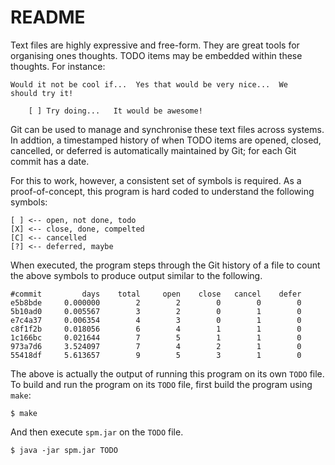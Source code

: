 README
======

Text files are highly expressive and free-form.  They are great tools
for organising ones thoughts.  TODO items may be embedded within these
thoughts.  For instance:

    Would it not be cool if...  Yes that would be very nice...  We
    should try it!

        [ ] Try doing...   It would be awesome!

Git can be used to manage and synchronise these text files across
systems.  In addtion, a timestamped history of when TODO items are
opened, closed, cancelled, or deferred is automatically maintained by
Git; for each Git commit has a date.

For this to work, however, a consistent set of symbols is required.  As
a proof-of-concept, this program is hard coded to understand the
following symbols:

    [ ] <-- open, not done, todo
    [X] <-- close, done, compelted
    [C] <-- cancelled
    [?] <-- deferred, maybe

When executed, the program steps through the Git history of a file to
count the above symbols to produce output similar to the following.

    #commit         days    total     open    close   cancel    defer
    e5b8bde     0.000000        2        2        0        0        0
    5b10ad0     0.005567        3        2        0        1        0
    e7c4a37     0.006354        4        3        0        1        0
    c8f1f2b     0.018056        6        4        1        1        0
    1c166bc     0.021644        7        5        1        1        0
    973a7d6     3.524097        7        4        2        1        0
    55418df     5.613657        9        5        3        1        0

The above is actually the output of running this program on its own
`TODO` file.  To build and run the program on its `TODO` file, first
build the program using `make`:

    $ make

And then execute `spm.jar` on the `TODO` file.

    $ java -jar spm.jar TODO
